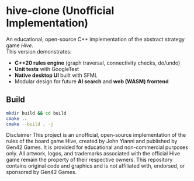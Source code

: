 # hive-clone (Unofficial Implementation)

An educational, open-source C++ implementation of the abstract strategy game *Hive*.  
This version demonstrates:
- **C++20 rules engine** (graph traversal, connectivity checks, do/undo)
- **Unit tests** with GoogleTest
- **Native desktop UI** built with SFML
- Modular design for future **AI search** and **web (WASM) frontend**

## Build
```bash
mkdir build && cd build
cmake ..
cmake --build . -j
```

Disclaimer
This project is an unofficial, open-source implementation of the rules of the board game Hive, created by John Yianni and published by Gen42 Games.
It is provided for educational and non-commercial purposes only.
All artwork, logos, and trademarks associated with the official Hive game remain the property of their respective owners.
This repository contains original code and graphics and is not affiliated with, endorsed, or sponsored by Gen42 Games.
